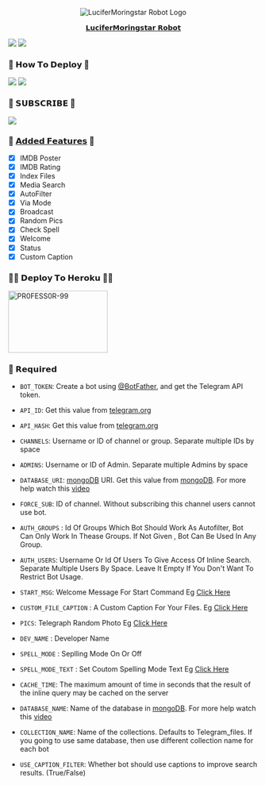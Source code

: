 <p align="center">
  <img src="LuciferMoringstar_Robot/modules/logo/LuciferMoringstar-Robot-Logo.jpeg" alt="LuciferMoringstar Robot Logo">
</p>

<p align="center">
  <a href="https://youtu.be/FCU_XJmyG_U">𝗟𝘂𝗰𝗶𝗳𝗲𝗿𝗠𝗼𝗿𝗶𝗻𝗴𝘀𝘁𝗮𝗿 𝗥𝗼𝗯𝗼𝘁</a>
</p>

<img src="https://img.shields.io/github/stars/PR0FESS0R-99/LuciferMoringstar-Robot?style=social" /> <img src="https://img.shields.io/github/forks/PR0FESS0R-99/LuciferMoringstar-Robot?style=social" />



### 🤔 𝗛𝗼𝘄 𝗧𝗼 𝗗𝗲𝗽𝗹𝗼𝘆 🤔
<a href="https://youtu.be/-xDQbsF-wek"><img src="https://img.shields.io/badge/How%20To%20Deploy-blue.svg?logo=Youtube"></a> <img src="https://img.shields.io/youtube/views/-xDQbsF-wek?style=social">

### 🔔 𝗦𝗨𝗕𝗦𝗖𝗥𝗜𝗕𝗘 🔔
<a href="https://youtube.com/c/MoTech_YT"> <img src="https://youtube.com/c/MoTech_YT?V?label=Subscribers&style=for-the-badge&color=red&labelColor=ce463"/> </a>

### 🔘 <a href="https://github.com/PR0FESS0R-99/LuciferMoringstar-Robot/tree/Professor-99/LuciferMoringstar_Robot/modules">𝗔𝗱𝗱𝗲𝗱 𝗙𝗲𝗮𝘁𝘂𝗿𝗲𝘀</a> 🔘

- [x] IMDB Poster
- [x] IMDB Rating
- [x] Index Files
- [x] Media Search
- [x] AutoFilter 
- [x] Via Mode
- [x] Broadcast 
- [x] Random Pics
- [x] Check Spell
- [x] Welcome
- [x] Status
- [x] Custom Caption

### 🧑‍💻 𝗗𝗲𝗽𝗹𝗼𝘆 𝗧𝗼 𝗛𝗲𝗿𝗼𝗸𝘂 👨‍💻
<a href="https://heroku.com/deploy?template=https://github.com/luna0497h/LuciferMoringstar-Robot?organization=luna0497h&organization=luna0497h"><img src="https://github.com/PR0FESS0R-99/LuciferMoringstar-Robot/blob/LuciferMoringstar-Robot/LuciferMoringstar_Robot/modules/logo/LuciferMoringstar-Deploy-To-Heroku.jpg" alt="PR0FESS0R-99" border="0" height="125" width="200" align="center" /></a>


### 📍 𝗥𝗲𝗾𝘂𝗶𝗿𝗲𝗱

* `BOT_TOKEN`: Create a bot using [@BotFather](https://telegram.dog/BotFather), and get the Telegram API token.
* `API_ID`: Get this value from [telegram.org](https://my.telegram.org/apps)
* `API_HASH`: Get this value from [telegram.org](https://my.telegram.org/apps)
* `CHANNELS`: Username or ID of channel or group. Separate multiple IDs by space
* `ADMINS`: Username or ID of Admin. Separate multiple Admins by space
* `DATABASE_URI`: [mongoDB](https://www.mongodb.com) URI. Get this value from [mongoDB](https://www.mongodb.com). For more help watch this [video](https://youtu.be/gBLTsH-IXr0)

* `FORCE_SUB`: ID of channel. Without subscribing this channel users cannot use bot.
* `AUTH_GROUPS` : Id Of Groups Which Bot Should Work As Autofilter, Bot Can Only Work In Thease Groups. If Not Given , Bot Can Be Used In Any Group.
* `AUTH_USERS`: Username Or Id Of Users To Give Access Of Inline Search. Separate Multiple Users By Space. Leave It Empty If You Don't Want To Restrict Bot Usage.
* `START_MSG`: Welcome Message For Start Command Eg [Click Here](https://github.com/PR0FESS0R-99/LuciferMoringstar-Robot/blob/LuciferMoringstar-Robot/LuciferMoringstar_Robot/modules/example/start_msg)
* `CUSTOM_FILE_CAPTION` : A Custom Caption For Your Files. Eg [Click Here](https://github.com/PR0FESS0R-99/LuciferMoringstar-Robot/blob/LuciferMoringstar-Robot/LuciferMoringstar_Robot/modules/example/file_caption.txt)
* `PICS`: Telegraph Random Photo Eg [Click Here](https://github.com/PR0FESS0R-99/LuciferMoringstar-Robot/blob/LuciferMoringstar-Robot/LuciferMoringstar_Robot/modules/example/photo.txt)
* `DEV_NAME` : Developer Name
* `SPELL_MODE` : Seplling Mode On Or Off
* `SPELL_MODE_TEXT` : Set Coutom Spelling Mode Text Eg [Click Here](https://github.com/PR0FESS0R-99/LuciferMoringstar-Robot/blob/LuciferMoringstar-Robot/LuciferMoringstar_Robot/modules/example/spell_check.txt)

* `CACHE_TIME`: The maximum amount of time in seconds that the result of the inline query may be cached on the server
* `DATABASE_NAME`: Name of the database in [mongoDB](https://www.mongodb.com). For more help watch this [video](https://youtu.be/gBLTsH-IXr0)
* `COLLECTION_NAME`: Name of the collections. Defaults to Telegram_files. If you going to use same database, then use different collection name for each bot
* `USE_CAPTION_FILTER`: Whether bot should use captions to improve search results. (True/False)




